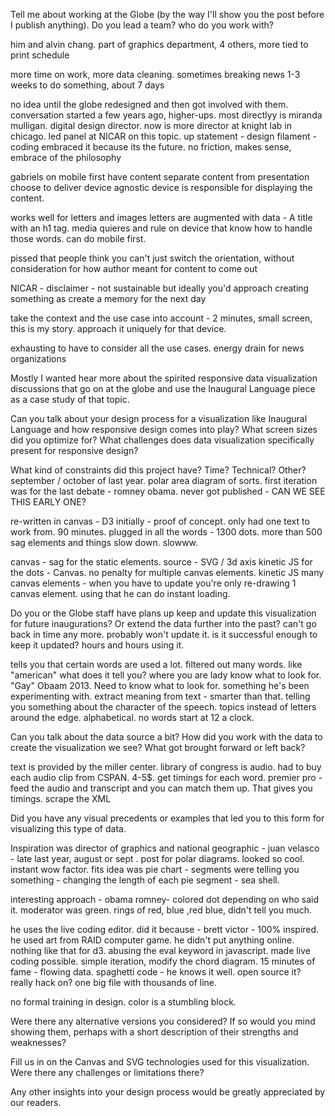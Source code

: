 Tell me about working at the Globe (by the way I'll show you the post before I publish anything). Do you lead a team? who do you work with? 

him and alvin chang. 
part of graphics department, 4 others, more tied to print schedule

more time on work, more data cleaning. 
sometimes breaking news
1-3 weeks to do something, about 7 days

no idea until the globe redesigned and then got involved with them. conversation started a few years ago, higher-ups. most directlyy is miranda mulligan. digital design director. now is more director at knight lab in chicago. led panel at NICAR on this topic.
up statement - design
filament - coding embraced it because its the future. 
no friction, makes sense, embrace of the philosophy

gabriels on mobile first
have content
separate content from presentation
choose to deliver device agnostic
device is responsible for displaying the content. 

works well for letters and images
letters are augmented with data - A title with an h1 tag. 
media quieres and rule on device that know how to handle those words. 
can do mobile first.

pissed that people think you can't just switch the orientation, without consideration for how author meant for content to come out

NICAR - disclaimer - not sustainable but ideally you'd approach creating something as
create a memory for the next day

take the context and the use case into account - 2 minutes, small screen, this is my story. approach it uniquely for that device. 

exhausting to have to consider all the use cases. energy drain for news organizations 


Mostly I wanted hear more about the spirited responsive data visualization discussions that go on at the globe and use the Inaugural Language piece as a case study of that topic.

Can you talk about your design process for a visualization like Inaugural Language and how responsive design comes into play? 
What screen sizes did you optimize for? 
What challenges does data visualization specifically present for responsive design?

What kind of constraints did this project have? Time? Technical? Other? september / october of last year. polar area diagram of sorts. first iteration was for the last debate - romney obama. never got published - CAN WE SEE THIS EARLY ONE? 

re-written in canvas - D3 initially - proof of concept. only had one text to work from. 90 minutes. plugged in all the words - 1300 dots. more than 500 sag elements and things slow down. slowww. 

canvas - sag for the static elements. source - SVG / 3d axis
kinetic JS for the dots - Canvas. no penalty for multiple canvas elements. kinetic JS many canvas elements - when you have to update you're only re-drawing 1 canvas element. using that he can do instant loading. 

Do you or the Globe staff have plans up keep and update this visualization for future inaugurations? Or extend the data further into the past? can't go back in time any more. probably won't update it. is it successful enough to keep it updated? hours and hours using it. 

tells you that certain words are used a lot. filtered out many words. like "american" what does it tell you? where you are lady know what to look for. "Gay" Obaam 2013. Need to know what to look for. something he's been experimenting with. extract meaning from text - smarter than that. telling you something about the character of the speech. topics instead of letters around the edge. alphabetical. no words start at 12 a clock. 

Can you talk about the data source a bit? How did you work with the data to create the visualization we see? What got brought forward or left back?

text is provided by the miller center. library of congress is audio. had to buy each audio clip from CSPAN. 4-5$. get timings for each word. premier pro - feed the audio and transcript and you can match them up. That gives you timings. scrape the XML

Did you have any visual precedents or examples that led you to this form for visualizing this type of data.

Inspiration was director of graphics and national geographic - juan velasco - late last year, august or sept . post for polar diagrams. looked so cool. instant wow factor. fits idea was pie chart - segments were telling you something - changing the length of each pie segment - sea shell. 

interesting approach - obama romney- colored dot depending on who said it. moderator was green. rings of red, blue ,red blue, didn't tell you much. 

he uses the live coding editor. 
did it because - brett victor - 100% inspired. he used art from RAID computer game. he didn't put anything online. nothing like that for d3. abusing the eval keyword in javascript. made live coding possible. simple iteration, modify the chord diagram. 15 minutes of fame - flowing data. spaghetti code - he knows it well. open source it? really hack on? one big file with thousands of line. 

no formal training in design. color is a stumbling block. 

Were there any alternative versions you considered? If so would you mind showing them, perhaps with a short description of their strengths and weaknesses?

Fill us in on the Canvas and SVG technologies used for this visualization. Were there any challenges or limitations there?

Any other insights into your design process would be greatly appreciated by our readers.